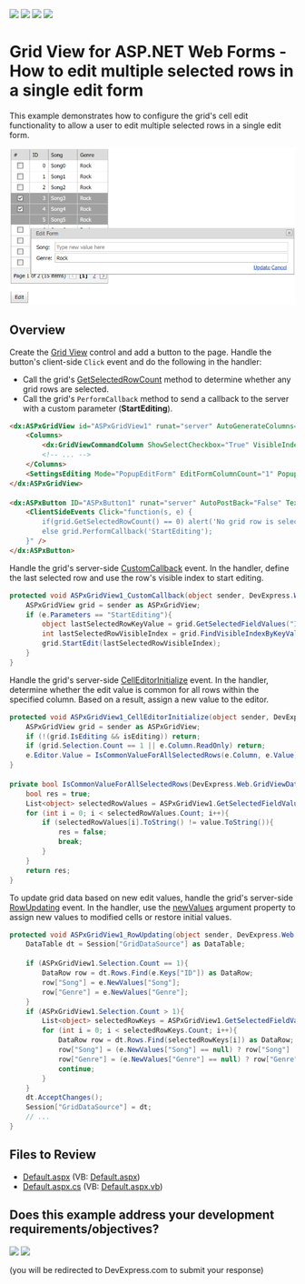 <!-- default badges list -->
![](https://img.shields.io/endpoint?url=https://codecentral.devexpress.com/api/v1/VersionRange/128533988/13.1.4%2B)
[![](https://img.shields.io/badge/Open_in_DevExpress_Support_Center-FF7200?style=flat-square&logo=DevExpress&logoColor=white)](https://supportcenter.devexpress.com/ticket/details/E2026)
[![](https://img.shields.io/badge/📖_How_to_use_DevExpress_Examples-e9f6fc?style=flat-square)](https://docs.devexpress.com/GeneralInformation/403183)
[![](https://img.shields.io/badge/💬_Leave_Feedback-feecdd?style=flat-square)](#does-this-example-address-your-development-requirementsobjectives)
<!-- default badges end -->
# Grid View for ASP.NET Web Forms - How to edit multiple selected rows in a single edit form

This example demonstrates how to configure the grid's cell edit functionality to allow a user to edit multiple selected rows in a single edit form.

![Edit multiple selected rows in edit form](EditMultipleSelectedRows.png)

## Overview

Create the [Grid View](https://docs.devexpress.com/AspNet/DevExpress.Web.ASPxGridView) control and add a button to the page. Handle the button's client-side `Click` event and do the following in the handler:

* Call the grid's [GetSelectedRowCount](https://docs.devexpress.com/AspNet/js-ASPxClientGridView.GetSelectedRowCount) method to determine whether any grid rows are selected.
* Call the grid's `PerformCallback` method to send a callback to the server with a custom parameter (**StartEditing**).

```aspx
<dx:ASPxGridView id="ASPxGridView1" runat="server" AutoGenerateColumns="False" ClientInstanceName="grid" KeyFieldName="ID" OnCellEditorInitialize="ASPxGridView1_CellEditorInitialize" OnCustomCallback="ASPxGridView1_CustomCallback" OnRowUpdating="ASPxGridView1_RowUpdating" OnStartRowEditing="ASPxGridView1_StartRowEditing">
    <Columns>
        <dx:GridViewCommandColumn ShowSelectCheckbox="True" VisibleIndex="0" />
        <!-- ... -->
    </Columns>
    <SettingsEditing Mode="PopupEditForm" EditFormColumnCount="1" PopupEditFormModal="True" ... />
</dx:ASPxGridView>

<dx:ASPxButton ID="ASPxButton1" runat="server" AutoPostBack="False" Text="Edit">
    <ClientSideEvents Click="function(s, e) {
        if(grid.GetSelectedRowCount() == 0) alert('No grid row is selected.');
        else grid.PerformCallback('StartEditing');
    }" />
</dx:ASPxButton>
```

Handle the grid's server-side [CustomCallback](https://docs.devexpress.com/AspNet/DevExpress.Web.ASPxGridView.CustomCallback) event. In the handler, define the last selected row and use the row's visible index to start editing.

```cs
protected void ASPxGridView1_CustomCallback(object sender, DevExpress.Web.ASPxGridViewCustomCallbackEventArgs e){
    ASPxGridView grid = sender as ASPxGridView;
    if (e.Parameters == "StartEditing"){
        object lastSelectedRowKeyValue = grid.GetSelectedFieldValues("ID")[grid.Selection.Count - 1];
        int lastSelectedRowVisibleIndex = grid.FindVisibleIndexByKeyValue(lastSelectedRowKeyValue);
        grid.StartEdit(lastSelectedRowVisibleIndex);
    }
}
```

Handle the grid's server-side [CellEditorInitialize](https://docs.devexpress.com/AspNet/DevExpress.Web.ASPxGridView.CellEditorInitialize) event. In the handler, determine whether the edit value is common for all rows within the specified column. Based on a result, assign a new value to the editor.

```cs
protected void ASPxGridView1_CellEditorInitialize(object sender, DevExpress.Web.ASPxGridViewEditorEventArgs e){
    ASPxGridView grid = sender as ASPxGridView;
    if (!(grid.IsEditing && isEditing)) return;
    if (grid.Selection.Count == 1 || e.Column.ReadOnly) return;
    e.Editor.Value = IsCommonValueForAllSelectedRows(e.Column, e.Value) ? e.Value : null;
}

private bool IsCommonValueForAllSelectedRows(DevExpress.Web.GridViewDataColumn column, object value){
    bool res = true;
    List<object> selectedRowValues = ASPxGridView1.GetSelectedFieldValues(column.FieldName);
    for (int i = 0; i < selectedRowValues.Count; i++){
        if (selectedRowValues[i].ToString() != value.ToString()){
            res = false;
            break;
        }
    }
    return res;
}
```

To update grid data based on new edit values, handle the grid's server-side [RowUpdating](https://docs.devexpress.com/AspNet/DevExpress.Web.ASPxGridView.RowUpdating) event. In the handler, use the [newValues](https://docs.devexpress.com/AspNet/DevExpress.Web.Data.ASPxDataUpdatingEventArgs.NewValues) argument property to assign new values to modified cells or restore initial values.

```cs
protected void ASPxGridView1_RowUpdating(object sender, DevExpress.Web.Data.ASPxDataUpdatingEventArgs e){
    DataTable dt = Session["GridDataSource"] as DataTable;

    if (ASPxGridView1.Selection.Count == 1){
        DataRow row = dt.Rows.Find(e.Keys["ID"]) as DataRow;
        row["Song"] = e.NewValues["Song"];
        row["Genre"] = e.NewValues["Genre"];
    }
    if (ASPxGridView1.Selection.Count > 1){
        List<object> selectedRowKeys = ASPxGridView1.GetSelectedFieldValues("ID");
        for (int i = 0; i < selectedRowKeys.Count; i++){
            DataRow row = dt.Rows.Find(selectedRowKeys[i]) as DataRow;
            row["Song"] = (e.NewValues["Song"] == null) ? row["Song"] : e.NewValues["Song"];
            row["Genre"] = (e.NewValues["Genre"] == null) ? row["Genre"] : e.NewValues["Genre"];
            continue;
        }
    }
    dt.AcceptChanges();
    Session["GridDataSource"] = dt;
    // ...
}
```

## Files to Review

* [Default.aspx](./CS/WebSite/Default.aspx) (VB: [Default.aspx](./VB/WebSite/Default.aspx))
* [Default.aspx.cs](./CS/WebSite/Default.aspx.cs) (VB: [Default.aspx.vb](./VB/WebSite/Default.aspx.vb))
<!-- feedback -->
## Does this example address your development requirements/objectives?

[<img src="https://www.devexpress.com/support/examples/i/yes-button.svg"/>](https://www.devexpress.com/support/examples/survey.xml?utm_source=github&utm_campaign=asp-net-web-forms-grid-edit-multiple-rows-in-single-edit-form&~~~was_helpful=yes) [<img src="https://www.devexpress.com/support/examples/i/no-button.svg"/>](https://www.devexpress.com/support/examples/survey.xml?utm_source=github&utm_campaign=asp-net-web-forms-grid-edit-multiple-rows-in-single-edit-form&~~~was_helpful=no)

(you will be redirected to DevExpress.com to submit your response)
<!-- feedback end -->
